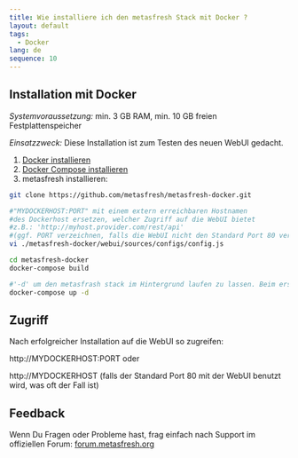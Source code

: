 ```yaml
---
title: Wie installiere ich den metasfresh Stack mit Docker ?
layout: default
tags:
  - Docker
lang: de
sequence: 10
---
```


## Installation mit Docker

*Systemvoraussetzung:* min. 3 GB RAM, min. 10 GB freien Festplattenspeicher

*Einsatzzweck:* Diese Installation ist zum Testen des neuen WebUI gedacht.

1. [Docker installieren](https://docs.docker.com/engine/installation/linux/ubuntu/)
1. [Docker Compose installieren](https://docs.docker.com/compose/install/)
1. metasfresh installieren:

```bash
git clone https://github.com/metasfresh/metasfresh-docker.git

#"MYDOCKERHOST:PORT" mit einem extern erreichbaren Hostnamen
#des Dockerhost ersetzen, welcher Zugriff auf die WebUI bietet
#z.B.: 'http://myhost.provider.com/rest/api'
#(ggf. PORT verzeichnen, falls die WebUI nicht den Standard Port 80 verwendet)  
vi ./metasfresh-docker/webui/sources/configs/config.js

cd metasfresh-docker
docker-compose build

#'-d' um den metasfrash stack im Hintergrund laufen zu lassen. Beim ersten Start kann es ein paar Minuten dauern, bis die Datenbank initialisiert und die Services verfügbar sind
docker-compose up -d
```

## Zugriff

Nach erfolgreicher Installation auf die WebUI so zugreifen:

http://MYDOCKERHOST:PORT oder

http://MYDOCKERHOST
(falls der Standard Port 80 mit der WebUI benutzt wird, was oft der Fall ist)

## Feedback

Wenn Du Fragen oder Probleme hast, frag einfach nach Support im offiziellen Forum: [forum.metasfresh.org](http://forum.metasfresh.org)
